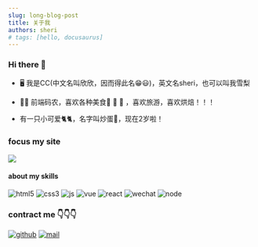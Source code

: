 ```yaml
---
slug: long-blog-post
title: 关于我
authors: sheri
# tags: [hello, docusaurus]
---
```


### Hi there 👋

<!--
**SheriSzeto/SheriSzeto** is a ✨ _special_ ✨ repository because its `README.md` (this file) appears on your GitHub profile.

Here are some ideas to get you started:

- 🔭 I’m currently working on ...
- 🌱 I’m currently learning ...
- 👯 I’m looking to collaborate on ...
- 🤔 I’m looking for help with ...
- 💬 Ask me about ...
- 📫 How to reach me: ...
- 😄 Pronouns: ...
- ⚡ Fun fact: ...
-->

- 🖥 我是CC(中文名叫欣欣，因而得此名😁😃)，英文名sheri，也可以叫我雪梨

- 👩‍💻 前端码农，喜欢各种美食🍜 🍣 🍮 ，喜欢旅游，喜欢烘焙！！！

- 有一只小可爱🐈🐈，名字叫炒蛋🍳，现在2岁啦！

### focus my site

[![](https://cdn.jsdelivr.net/gh//SheriSzeto/image@main/engineer.png)](https://sheriszeto.github.io)

#### about my skills
![html5](https://cdn.jsdelivr.net/gh//SheriSzeto/image@main/html.png)
![css3](https://cdn.jsdelivr.net/gh//SheriSzeto/image@main/css3.png)
![js](https://cdn.jsdelivr.net/gh//SheriSzeto/image@main/javascript.png)
![vue](https://cdn.jsdelivr.net/gh//SheriSzeto/image@main/vue.png)
![react](https://cdn.jsdelivr.net/gh//SheriSzeto/image@main/React.png)
![wechat](https://cdn.jsdelivr.net/gh//SheriSzeto/image@main/xiaochengxu.png)
![node](https://cdn.jsdelivr.net/gh//SheriSzeto/image@main/Nodejs.png)

### contract me 👇👇👇
[![github](https://cdn.jsdelivr.net/gh//SheriSzeto/image@main/github.png)](https://github.com/sheriszeto)
[![mail](https://cdn.jsdelivr.net/gh//SheriSzeto/image@main/icon-test.png)](mailto:sheri_situ@163.com)